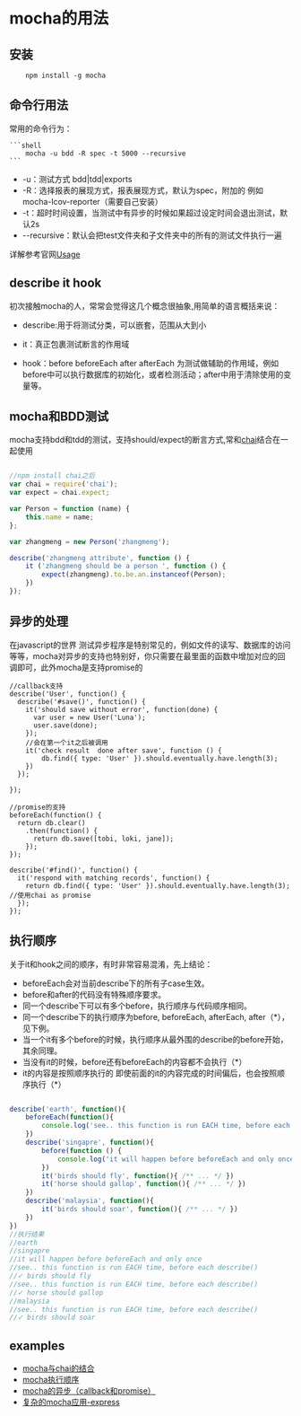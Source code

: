 # mocha的用法

## 安装

```shell
    npm install -g mocha
```

## 命令行用法

常用的命令行为：

    ```shell
        mocha -u bdd -R spec -t 5000 --recursive
    ```

- -u：测试方式 bdd|tdd|exports
- -R：选择报表的展现方式，报表展现方式，默认为spec，附加的 例如mocha-lcov-reporter（需要自己安装）
- -t：超时时间设置，当测试中有异步的时候如果超过设定时间会退出测试，默认2s
- --recursive：默认会把test文件夹和子文件夹中的所有的测试文件执行一遍

详解参考官网<a href="http://mochajs.org/#usage" targe="_blank">Usage</a>

## describe it hook

初次接触mocha的人，常常会觉得这几个概念很抽象,用简单的语言概括来说：

- describe:用于将测试分类，可以嵌套，范围从大到小

- it：真正包裹测试断言的作用域

- hook：before beforeEach after afterEach 为测试做辅助的作用域，例如 before中可以执行数据库的初始化，或者检测活动；after中用于清除使用的变量等。

## mocha和BDD测试

mocha支持bdd和tdd的测试，支持should/expect的断言方式,常和<a href="http://chaijs.com/api/bdd/" target="_blank">chai</a>结合在一起使用

```javascript

//npm install chai之后
var chai = require('chai');
var expect = chai.expect;

var Person = function (name) {
    this.name = name;
};

var zhangmeng = new Person('zhangmeng');

describe('zhangmeng attribute', function () {
    it ('zhangmeng should be a person ', function () {
        expect(zhangmeng).to.be.an.instanceof(Person);
    })
});

```

## 异步的处理

在javascript的世界 测试异步程序是特别常见的，例如文件的读写、数据库的访问等等，mocha对异步的支持也特别好，你只需要在最里面的函数中增加对应的回调即可，此外mocha是支持promise的

```javscript
//callback支持
describe('User', function() {
  describe('#save()', function() {
    it('should save without error', function(done) {
      var user = new User('Luna');
      user.save(done);
    });
    //会在第一个it之后被调用
    it('check result  done after save', function () {
        db.find({ type: 'User' }).should.eventually.have.length(3); 
    })
  });
  
});

//promise的支持
beforeEach(function() {
  return db.clear()
    .then(function() {
      return db.save([tobi, loki, jane]);
    });
});

describe('#find()', function() {
  it('respond with matching records', function() {
    return db.find({ type: 'User' }).should.eventually.have.length(3); //使用chai as promise
  });
});

```


## 执行顺序

关于it和hook之间的顺序，有时非常容易混淆，先上结论：

- beforeEach会对当前describe下的所有子case生效。
- before和after的代码没有特殊顺序要求。
- 同一个describe下可以有多个before，执行顺序与代码顺序相同。
- 同一个describe下的执行顺序为before, beforeEach, afterEach, after（*），见下例。
- 当一个it有多个before的时候，执行顺序从最外围的describe的before开始，其余同理。
- 当没有it的时候，before还有beforeEach的内容都不会执行（*）
- it的内容是按照顺序执行的 即使前面的it的内容完成的时间偏后，也会按照顺序执行（*）

```javascript

describe('earth', function(){
    beforeEach(function(){
        console.log('see.. this function is run EACH time, before each describe()')
    })
    describe('singapre', function(){
        before(function () {
            console.log('it will happen before beforeEach and only once')
        })
        it('birds should fly', function(){ /** ... */ })
        it('horse should gallop', function(){ /** ... */ })
    })
    describe('malaysia', function(){
        it('birds should soar', function(){ /** ... */ })
    })
})
//执行结果
//earth
//singapre
//it will happen before beforeEach and only once
//see.. this function is run EACH time, before each describe()
//✓ birds should fly
//see.. this function is run EACH time, before each describe()
//✓ horse should gallop
//malaysia
//see.. this function is run EACH time, before each describe()
//✓ birds should soar

```

## examples

- <a href="https://github.com/zhangmeng712/f2e-testing/blob/master/basic/test/mocha-chai.js">mocha与chai的结合</a>
- <a href="https://github.com/zhangmeng712/f2e-testing/blob/master/basic/test/mocha-order.js">mocha执行顺序</a>
- <a href="https://github.com/zhangmeng712/f2e-testing/blob/master/basic/test/mocha-async-demo.js">mocha的异步（callback和promise）</a>
- <a href="https://github.com/strongloop/express/tree/master/test">复杂的mocha应用-express</a>




